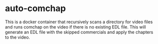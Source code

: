 # auto-comchap
This is a docker container that recursively scans a directory for video files and runs comchap on the video if there is no existing EDL file. This will generate an EDL file with the skipped commercials and apply the chapters to the video.
